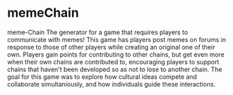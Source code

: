 # memeChain
meme-Chain
The generator for a game that requires players to communicate with memes!
This game has players post memes on forums in response to those of other players while creating an original one of their own. Players gain points for contributing to other chains, but get even more when their own chains are contributed to, encouraging players to support chains that haven't been developed so as not to lose to another chain. The goal for this game was to explore how cultural ideas compete and collaborate simultaniously, and how individuals guide these interactions.
